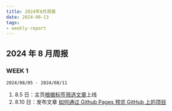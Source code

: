 ```yaml
---
title: 2024年8月周报
date: 2024-08-13
tags:
- weekly-report
---
```


## 2024 年 8 月周报

### WEEK 1

`2024/08/05 - 2024/08/11`

1. 8.5 日：主页[根据标签筛选文章](https://github.com/girlspowertech/girlspowertech.github.io/pull/24)上线
2. 8.10 日：发布文章 [如何通过 Github Pages 预览 GitHub 上的项目](https://girlspower.tech/#/articles/how-to-preview-website-online)

